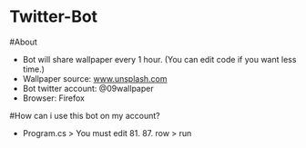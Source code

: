 # Twitter-Bot
 
#About
+ Bot will share wallpaper every 1 hour. (You can edit code if you want less time.)
+ Wallpaper source: www.unsplash.com
+ Bot twitter account: @09wallpaper
+ Browser: Firefox

#How can i use this bot on my account?
+ Program.cs > You must edit 81. 87. row > run


